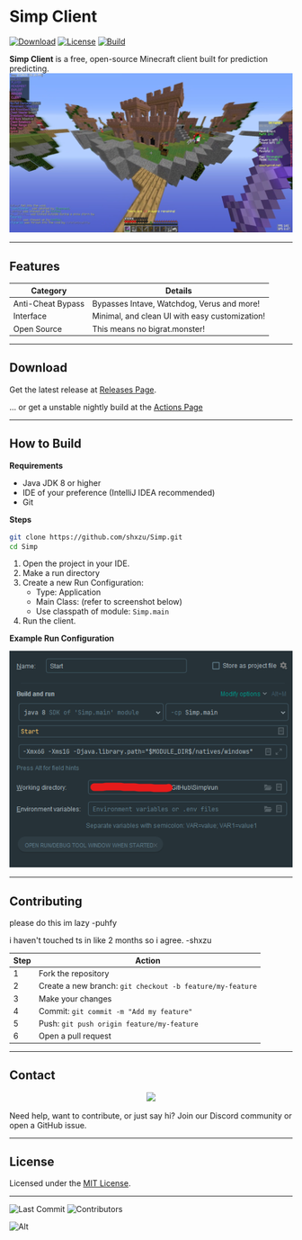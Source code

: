 # Simp Client

[![Download](https://img.shields.io/github/v/release/shxzu/Simp?style=for-the-badge)](https://github.com/shxzu/Simp/releases)
[![License](https://img.shields.io/github/license/shxzu/Simp?style=for-the-badge)](LICENSE)
[![Build](https://img.shields.io/badge/build-passing-brightgreen?style=for-the-badge)](https://github.com/shxzu/Simp)

**Simp Client** is a free, open-source Minecraft client built for prediction predicting.
<img width="800" src="https://raw.githubusercontent.com/shxzu/Simp/master/image.png">

---

## Features

| Category                | Details                                                                 |
|------------------------|-------------------------------------------------------------------------|
| Anti-Cheat Bypass      | Bypasses Intave, Watchdog, Verus and more!                              |
| Interface              | Minimal, and clean UI with easy customization!                          |
| Open Source            | This means no bigrat.monster!                                           |

---

## Download

Get the latest release at [Releases Page](https://github.com/shxzu/Simp/releases).

... or get a unstable nightly build at the [Actions Page](https://github.com/shxzu/Simp/actions)

---

## How to Build

**Requirements**

- Java JDK 8 or higher
- IDE of your preference (IntelliJ IDEA recommended)
- Git

**Steps**

```bash
git clone https://github.com/shxzu/Simp.git
cd Simp
```

1. Open the project in your IDE.
2. Make a run directory
3. Create a new Run Configuration:
   - Type: Application
   - Main Class: (refer to screenshot below)
   - Use classpath of module: `Simp.main`
4. Run the client.

**Example Run Configuration**

![run_config](https://github.com/shxzu/Simp/blob/main/assets/setup.png)

---

## Contributing

please do this im lazy -puhfy

i haven't touched ts in like 2 months so i agree. -shxzu

| Step | Action |
|------|--------|
| 1    | Fork the repository |
| 2    | Create a new branch: `git checkout -b feature/my-feature` |
| 3    | Make your changes |
| 4    | Commit: `git commit -m "Add my feature"` |
| 5    | Push: `git push origin feature/my-feature` |
| 6    | Open a pull request |

---

## Contact

<p align="center">
  <a href="https://discord.gg/YjU9Za5WVv">
    <img src="https://img.shields.io/discord/1393759278833078413?color=5865F2&label=Join%20Discord&logo=discord&logoColor=white&style=for-the-badge" />
  </a>
</p>

Need help, want to contribute, or just say hi? Join our Discord community or open a GitHub issue.

---

## License

Licensed under the [MIT License](LICENSE).

---

![Last Commit](https://img.shields.io/github/last-commit/shxzu/Simp)
![Contributors](https://img.shields.io/github/contributors/shxzu/Simp)

![Alt](https://repobeats.axiom.co/api/embed/b2ed272e1429e6f0f6fe07b3047e737f32073590.svg "Repobeats analytics image")
